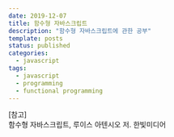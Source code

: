 ```yaml
---
date: 2019-12-07
title: 함수형 자바스크립트
description: "함수형 자바스크립트에 관한 공부"
template: posts
status: published
categories:
  - javascript
tags:
  - javascript
  - programming
  - functional programming
---
```





<div class="reference__md">
[참고]<br/>함수형 자바스크립트, 루이스 아텐시오 저. 한빛미디어
</div>